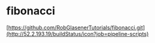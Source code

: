 # fibonacci

[https://github.com/RobGlasenerTutorials/fibonacci.git](http://52.2.193.19/buildStatus/icon?job=pipeline-scripts)
